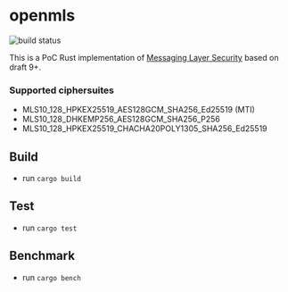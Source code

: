 # openmls

![build status](https://travis-ci.com/openmls/openmls.svg?branch=master)

This is a PoC Rust implementation of [Messaging Layer Security](https://github.com/mlswg/mls-protocol/blob/master/draft-ietf-mls-protocol.md) based on draft 9+.

### Supported ciphersuites

- MLS10_128_HPKEX25519_AES128GCM_SHA256_Ed25519 (MTI)
- MLS10_128_DHKEMP256_AES128GCM_SHA256_P256
- MLS10_128_HPKEX25519_CHACHA20POLY1305_SHA256_Ed25519

## Build

- run `cargo build`

## Test

- run `cargo test`

## Benchmark

- run `cargo bench`
